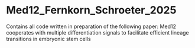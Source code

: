 # Med12_Fernkorn_Schroeter_2025
Contains all code written in preparation of the following paper: Med12 cooperates with multiple differentiation signals to facilitate efficient lineage transitions in embryonic stem cells
